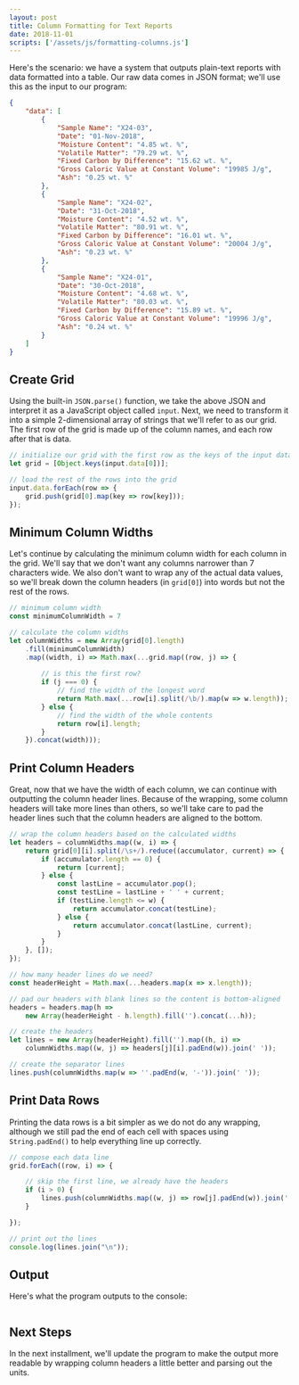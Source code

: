 ```yaml
---
layout: post
title: Column Formatting for Text Reports
date: 2018-11-01
scripts: ['/assets/js/formatting-columns.js']
---
```


Here's the scenario: we have a system that outputs plain-text reports with data formatted into a table.
Our raw data comes in JSON format; we'll use this as the input to our program:

```json
{
    "data": [
        {
            "Sample Name": "X24-03",
            "Date": "01-Nov-2018",
            "Moisture Content": "4.85 wt. %",
            "Volatile Matter": "79.29 wt. %",
            "Fixed Carbon by Difference": "15.62 wt. %",
            "Gross Caloric Value at Constant Volume": "19985 J/g",
            "Ash": "0.25 wt. %"
        },
        {
            "Sample Name": "X24-02",
            "Date": "31-Oct-2018",
            "Moisture Content": "4.52 wt. %",
            "Volatile Matter": "80.91 wt. %",
            "Fixed Carbon by Difference": "16.01 wt. %",
            "Gross Caloric Value at Constant Volume": "20004 J/g",
            "Ash": "0.23 wt. %"
        },
        {
            "Sample Name": "X24-01",
            "Date": "30-Oct-2018",
            "Moisture Content": "4.68 wt. %",
            "Volatile Matter": "80.03 wt. %",
            "Fixed Carbon by Difference": "15.89 wt. %",
            "Gross Caloric Value at Constant Volume": "19996 J/g",
            "Ash": "0.24 wt. %"
        }
    ]
}
```

## Create Grid

Using the built-in `JSON.parse()` function, we take the above JSON and interpret it as a JavaScript object called `input`. Next, we need to transform it into a simple 2-dimensional array of strings that we'll refer to as our grid. The first row of the grid is made up of the column names, and each row after that is data.

```javascript
// initialize our grid with the first row as the keys of the input data objects
let grid = [Object.keys(input.data[0])];

// load the rest of the rows into the grid
input.data.forEach(row => {
    grid.push(grid[0].map(key => row[key]));
});
```

## Minimum Column Widths

Let's continue by calculating the minimum column width for each column in the grid. We'll say that we don't want any columns narrower than 7 characters wide. We also don't want to wrap any of the actual data values, so we'll break down the column headers (in `grid[0]`) into words but not the rest of the rows.

```javascript
// minimum column width
const minimumColumnWidth = 7

// calculate the column widths
let columnWidths = new Array(grid[0].length)
    .fill(minimumColumnWidth)
    .map((width, i) => Math.max(...grid.map((row, j) => {
        
        // is this the first row?
        if (j === 0) {
            // find the width of the longest word
            return Math.max(...row[i].split(/\b/).map(w => w.length));
        } else {
            // find the width of the whole contents
            return row[i].length;
        }
    }).concat(width)));
```

## Print Column Headers

Great, now that we have the width of each column, we can continue with outputting the column header lines. Because of the wrapping, some column headers will take more lines than others, so we'll take care to pad the header lines such that the column headers are aligned to the bottom.

```javascript
// wrap the column headers based on the calculated widths
let headers = columnWidths.map((w, i) => {
    return grid[0][i].split(/\s+/).reduce((accumulator, current) => {
        if (accumulator.length == 0) {
            return [current];
        } else {
            const lastLine = accumulator.pop();
            const testLine = lastLine + ' ' + current;
            if (testLine.length <= w) {
                return accumulator.concat(testLine);
            } else {
                return accumulator.concat(lastLine, current);
            }
        }
    }, []);
});

// how many header lines do we need?
const headerHeight = Math.max(...headers.map(x => x.length));

// pad our headers with blank lines so the content is bottom-aligned
headers = headers.map(h =>
    new Array(headerHeight - h.length).fill('').concat(...h));

// create the headers
let lines = new Array(headerHeight).fill('').map((h, i) => 
    columnWidths.map((w, j) => headers[j][i].padEnd(w)).join(' '));

// create the separator lines
lines.push(columnWidths.map(w => ''.padEnd(w, '-')).join(' '));

```

## Print Data Rows

Printing the data rows is a bit simpler as we do not do any wrapping, although we still pad the end of each cell with spaces using `String.padEnd()` to help everything line up correctly.

```javascript
// compose each data line
grid.forEach((row, i) => {

    // skip the first line, we already have the headers
    if (i > 0) {
        lines.push(columnWidths.map((w, j) => row[j].padEnd(w)).join(' '));
    }

});

// print out the lines
console.log(lines.join("\n"));
```

## Output

Here's what the program outputs to the console:

```
```

## Next Steps

In the next installment, we'll update the program to make the output more readable by wrapping column headers a little better and parsing out the units.